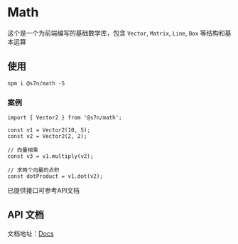 # Math

这个是一个为前端编写的基础数学库，包含 `Vector`, `Matrix`, `Line`, `Box` 等结构和基本运算

## 使用
```
npm i @s7n/math -S
```

### 案例
```
import { Vector2 } from '@s7n/math';

const v1 = Vector2(10, 5);
const v2 = Vector2(2, 2);

// 向量相乘
const v3 = v1.multiply(v2);

// 求两个向量的点积
const dotProduct = v1.dot(v2);
```
已提供接口可参考API文档

## API 文档
文档地址：[Docs](https://shuaiquan.github.io/math-docs/index.html)
